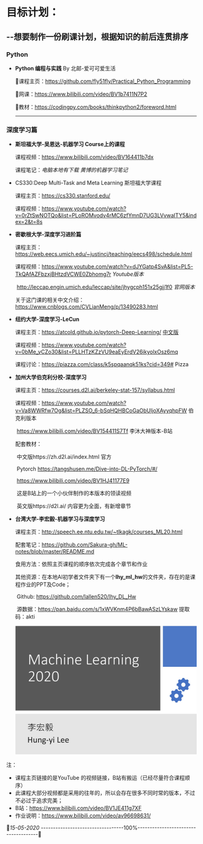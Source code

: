 # 目标计划：

## --想要制作一份刷课计划，根据知识的前后连贯排序

### Python

- **Python 编程与实践**  By 北邮-爱可可爱生活

  :link:课程主页：​​https://github.com/fly51fly/Practical_Python_Programming

  :link:网课：https://www.bilibili.com/video/BV1b7411N7P2

  :link:教材：https://codingpy.com/books/thinkpython2/foreword.html

  

  ------

  

### 深度学习篇

- **斯坦福大学-吴恩达-机器学习 Course上的课程**

  课程视频：https://www.bilibili.com/video/BV164411b7dx

  课程笔记：*电脑本地有下载  黄博的机器学习笔记*

- CS330:Deep Multi-Task and Meta Learning  斯坦福大学课程

  课程主页：https://cs330.stanford.edu/

  课程视频：https://www.youtube.com/watch?v=0rZtSwNOTQo&list=PLoROMvodv4rMC6zfYmnD7UG3LVvwaITY5&index=2&t=8s

- **密歇根大学-深度学习进阶篇**

  课程主页：https://web.eecs.umich.edu/~justincj/teaching/eecs498/schedule.html

  课程视频：https://www.youtube.com/watch?v=dJYGatp4SvA&list=PL5-TkQAfAZFbzxjBHtzdVCWE0Zbhomg7r  *Youtube版本*

  ​                      http://leccap.engin.umich.edu/leccap/site/jhygcph151x25gjj1f0 *官网版本*

   关于这门课的相关中文介绍：https://www.cnblogs.com/CVLianMeng/p/13490283.html

- **纽约大学-深度学习-LeCun**

  课程主页：https://atcold.github.io/pytorch-Deep-Learning/   [中文版](https://atcold.github.io/pytorch-Deep-Learning/zh/)              

  课程视频：https://www.youtube.com/watch?v=0bMe_vCZo30&list=PLLHTzKZzVU9eaEyErdV26ikyolxOsz6mq        

  课程讨论：https://piazza.com/class/k5spqaanqk51ks?cid=349# Pizza

- **加州大学伯克利分校-深度学习**

  课程主页：https://courses.d2l.ai/berkeley-stat-157/syllabus.html

  课程视频：https://www.youtube.com/watch?v=Va8WWRfw7Og&list=PLZSO_6-bSqHQHBCoGaObUljoXAyyqhpFW 伯克利版本

  ​                      https://www.bilibili.com/video/BV154411S7Tf 李沐大神版本-B站

  配套教材：

  ​                   中文版https://zh.d2l.ai/index.html 官方

  ​                   Pytorch https://tangshusen.me/Dive-into-DL-PyTorch/#/ 

  ​                                https://www.bilibili.com/video/BV1HJ41177E9  

  ​                                 这是B站上的一个小伙伴制作的本版本的领读视频

  ​                   英文版https://d2l.ai/  内容更为全面，有新增章节

- **台湾大学-李宏毅-机器学习与深度学习**

  课程主页：http://speech.ee.ntu.edu.tw/~tlkagk/courses_ML20.html

  配套笔记：https://github.com/Sakura-gh/ML-notes/blob/master/README.md

  食用方法：依照主页课程的顺序依次完成各个章节和作业

  其他资源：在本地AI初学者文件夹下有一个**lhy_ml_hw**的文件夹，存在的是课程作业的PPT及Code；

  ​                     Github: https://github.com/Iallen520/lhy_DL_Hw

  ​                      源数据：https://pan.baidu.com/s/1xWVKnm4P6bBawASzLYskaw 提取码：akti

  <img src="./images/Snipaste_2020-05-14_21-34-39.jpg" style="zoom:50%;" />

注：

- 课程主页链接的是YouTube 的视频链接，B站有搬运（已经尽量符合课程顺序）
- 此课程大部分视频都是采用的往年的，所以会存在很多不同时常的版本，不过不必过于追求完美；
- B站：https://www.bilibili.com/video/BV1JE411g7XF
- 作业说明：https://www.bilibili.com/video/av96698631/

:date:*15-05-2020*   ----------------------------------100%-------------------------------------:calendar:      


